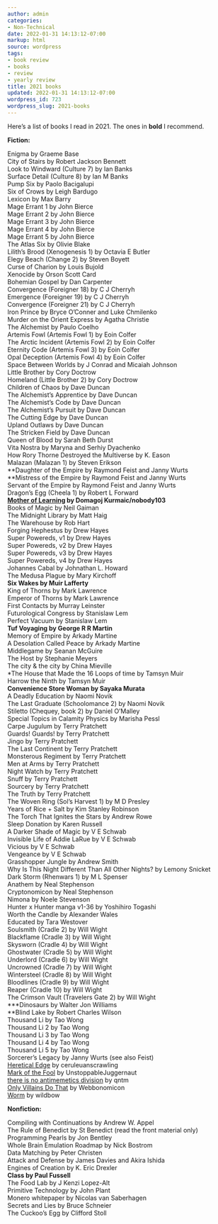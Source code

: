 ```yaml
---
author: admin
categories:
- Non-Technical
date: 2022-01-31 14:13:12-07:00
markup: html
source: wordpress
tags:
- book review
- books
- review
- yearly review
title: 2021 books
updated: 2022-01-31 14:13:12-07:00
wordpress_id: 723
wordpress_slug: 2021-books
---
```

Here’s a list of books I read in 2021. The ones in **bold** I recommend.

**Fiction:**  
  
Enigma by Graeme Base  
City of Stairs by Robert Jackson Bennett  
Look to Windward (Culture 7) by Ian Banks  
Surface Detail (Culture 8) by Ian M Banks  
Pump Six by Paolo Bacigalupi  
Six of Crows by Leigh Bardugo  
Lexicon by Max Barry  
Mage Errant 1 by John Bierce  
Mage Errant 2 by John Bierce  
Mage Errant 3 by John Bierce  
Mage Errant 4 by John Bierce  
Mage Errant 5 by John Bierce  
The Atlas Six by Olivie Blake  
Lilith’s Brood (Xenogenesis 1) by Octavia E Butler  
Elegy Beach (Change 2) by Steven Boyett  
Curse of Charion by Louis Bujold  
Xenocide by Orson Scott Card  
Bohemian Gospel by Dan Carpenter  
Convergence (Foreigner 18) by C J Cherryh  
Emergence (Foreigner 19) by C J Cherryh  
Convergence (Foreigner 21) by C J Cherryh  
Iron Prince by Bryce O’Conner and Luke Chmilenko  
Murder on the Orient Express by Agatha Christie  
The Alchemist by Paulo Coelho  
Artemis Fowl (Artemis Fowl 1) by Eoin Colfer  
The Arctic Incident (Artemis Fowl 2) by Eoin Colfer  
Eternity Code (Artemis Fowl 3) by Eoin Colfer  
Opal Deception (Artemis Fowl 4) by Eoin Colfer  
Space Between Worlds by J Conrad and Micaiah Johnson  
Little Brother by Cory Doctrow  
Homeland (Little Brother 2) by Cory Doctrow  
Children of Chaos by Dave Duncan  
The Alchemist’s Apprentice by Dave Duncan  
The Alchemist’s Code by Dave Duncan  
The Alchemist’s Pursuit by Dave Duncan  
The Cutting Edge by Dave Duncan  
Upland Outlaws by Dave Duncan  
The Stricken Field by Dave Duncan  
Queen of Blood by Sarah Beth Durst  
Vita Nostra by Maryna and Serhiy Dyachenko  
How Rory Thorne Destroyed the Multiverse by K. Eason  
Malazan (Malazan 1) by Steven Erikson  
**Daughter of the Empire by Raymond Feist and Janny Wurts  
**Mistress of the Empire by Raymond Feist and Janny Wurts  
Servant of the Empire by Raymond Feist and Janny Wurts  
Dragon’s Egg (Cheela 1) by Robert L Forward  
**[Mother of Learning](https://www.royalroad.com/fiction/21220/mother-of-learning) by Domagoj Kurmaic/nobody103**  
Books of Magic by Neil Gaiman  
The Midnight Library by Matt Haig  
The Warehouse by Rob Hart  
Forging Hephestus by Drew Hayes  
Super Powereds, v1 by Drew Hayes  
Super Powereds, v2 by Drew Hayes  
Super Powereds, v3 by Drew Hayes  
Super Powereds, v4 by Drew Hayes  
Johannes Cabal by Johnathan L. Howard  
The Medusa Plague by Mary Kirchoff  
**Six Wakes by Muir Lafferty**  
King of Thorns by Mark Lawrence  
Emperor of Thorns by Mark Lawrence  
First Contacts by Murray Leinster  
Futurological Congress by Stanislaw Lem  
Perfect Vacuum by Stanislaw Lem  
**Tuf Voyaging by George R R Martin**  
Memory of Empire by Arkady Martine  
A Desolation Called Peace by Arkady Martine  
Middlegame by Seanan McGuire  
The Host by Stephanie Meyers  
The city & the city by China Mieville  
\*The House that Made the 16 Loops of time by Tamsyn Muir  
Harrow the Ninth by Tamsyn Muir  
**Convenience Store Woman by Sayaka Murata**  
A Deadly Education by Naomi Novik  
The Last Graduate (Schoolomance 2) by Naomi Novik  
Stiletto (Chequey, book 2) by Daniel O’Malley  
Special Topics in Calamity Physics by Marisha Pessl  
Carpe Jugulum by Terry Pratchett  
Guards! Guards! by Terry Pratchett  
Jingo by Terry Pratchett  
The Last Continent by Terry Pratchett  
Monsterous Regiment by Terry Pratchett  
Men at Arms by Terry Pratchett  
Night Watch by Terry Pratchett  
Snuff by Terry Pratchett  
Sourcery by Terry Pratchett  
The Truth by Terry Pratchett  
The Woven Ring (Sol’s Harvest 1) by M D Presley  
Years of Rice + Salt by Kim Stanley Robinson  
The Torch That Ignites the Stars by Andrew Rowe  
Sleep Donation by Karen Russell  
A Darker Shade of Magic by V E Schwab  
Invisible Life of Addie LaRue by V E Schwab  
Vicious by V E Schwab  
Vengeance by V E Schwab  
Grasshopper Jungle by Andrew Smith  
Why Is This Night Different Than All Other Nights? by Lemony Snicket  
Dark Storm (Rhenwars 1) by M L Spenser  
Anathem by Neal Stephenson  
Cryptonomicon by Neal Stephenson  
Nimona by Noele Stevenson  
Hunter x Hunter manga v1-36 by Yoshihiro Togashi  
Worth the Candle by Alexander Wales  
Educated by Tara Westover  
Soulsmith (Cradle 2) by Will Wight  
Blackflame (Cradle 3) by Will Wight  
Skysworn (Cradle 4) by Will Wight  
Ghostwater (Cradle 5) by Will Wight  
Underlord (Cradle 6) by Will Wight  
Uncrowned (Cradle 7) by Will Wight  
Wintersteel (Cradle 8) by Will Wight  
Bloodlines (Cradle 9) by Will Wight  
Reaper (Cradle 10) by Will Wight  
The Crimson Vault (Travelers Gate 2) by Will Wight  
\***Dinosaurs by Walter Jon Williams  
**Blind Lake by Robert Charles Wilson  
Thousand Li by Tao Wong  
Thousand Li 2 by Tao Wong  
Thousand Li 3 by Tao Wong  
Thousand Li 4 by Tao Wong  
Thousand Li 5 by Tao Wong  
Sorcerer’s Legacy by Janny Wurts (see also Feist)  
[Heretical Edge](https://ceruleanscrawling.wordpress.com/table-of-contents/) by ceruleuanscrawling  
[Mark of the Fool](https://www.royalroad.com/fiction/41618/mark-of-the-fool-a-progression-fantasy) by UnstoppableJuggernaut  
[there is no antimemetics division](https://scp-wiki.wikidot.com/antimemetics-division-hub) by qntm  
[Only Villains Do That](https://www.royalroad.com/fiction/40182/only-villains-do-that) by Webbonomicon  
[Worm](https://parahumans.wordpress.com/) by wildbow

**Nonfiction:**

Compiling with Continuations by Andrew W. Appel  
The Rule of Benedict by St Benedict (read the front material only)  
Programming Pearls by Jon Bentley  
Whole Brain Emulation Roadmap by Nick Bostrom  
Data Matching by Peter Christen  
Attack and Defense by James Davies and Akira Ishida  
Engines of Creation by K. Eric Drexler  
**Class by Paul Fussell**  
The Food Lab by J Kenzi Lopez-Alt  
Primitive Technology by John Plant  
Monero whitepaper by Nicolas van Saberhagen  
Secrets and Lies by Bruce Schneier  
The Cuckoo’s Egg by Clifford Stoll
